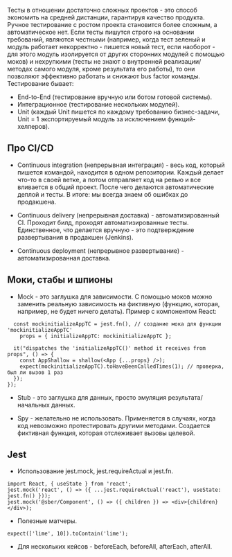 Тесты в отношении достаточно сложных проектов - это способ экономить на средней дистанции, гарантируя качество продукта. Ручное тестирование с ростом проекта становится более сложным, а автоматическое нет. Если тесты пишутся строго на основании требований, являются честными (например, когда тест зеленый и модуль работает некорректно - пишется новый тест, если наоборот - для этого модуль изолируется от других сторонних модулей с помощью моков) и нехрупкими (тесты не знают о внутренней реализации/методах самого модуля, кроме результата его работы), то они позволяют эффективно работать и снижают bus factor команды. Тестирование бывает:
* End-to-End (тестирование вручную или ботом готовой системы).
* Интеграционное (тестирование нескольких модулей).
* Unit (каждый Unit пишется по каждому требованию бизнес-задачи, Unit = 1 экспортируемый модуль за исключением функций-хелперов).

## Про CI/CD
* Continuous integration (непрерывная интеграция) - весь код, который пишется командой, находится в одном репозитории. Каждый делает что-то в своей ветке, а потом отправляет код на ревью и все вливается в общий проект. После чего делаются автоматические деплой и тесты. В итоге: мы всегда знаем об ошибках до продакшена.

* Continuous delivery (непрерывная доставка) - автоматизированный CI. Проходит билд, проходят автоматизированные тесты. Единственное, что делается вручную - это подтверждение развертывания в продакшен (Jenkins).

* Continuous deployment (непрерывное развертывание) - автоматизированная доставка.

## Моки, стабы и шпионы

* Mock - это заглушка для зависимости. С помощью моков можно заменить реальную зависимость на фиктивную (функцию, которая, например, не будет ничего делать). Пример с компонентом React:
```
  const mockinitializeAppTC = jest.fn(), // создание мока для функции 'mockinitializeAppTC'
    props = { initializeAppTC: mockinitializeAppTC };

  it("dispatches the 'initializeAppTC()' method it receives from props", () => {
    const AppShallow = shallow(<App {...props} />);
    expect(mockinitializeAppTC).toHaveBeenCalledTimes(1); // проверка, был ли вызов 1 раз
  });
});
```
* Stub - это заглушка для данных, просто эмуляция результата/начальных данных.

* Spy - желательно не использовать. Применяется в случаях, когда код невозможно протестировать другими методами.
Создается фиктивная функция, которая отслеживает вызовы целевой.

## Jest
* Использование jest.mock, jest.requireActual и jest.fn.
```
import React, { useState } from 'react';
jest.mock('react', () => ({ ...jest.requireActual('react'), useState: jest.fn() }));
jest.mock('@sber/Component', () => ({ children }) => <div>{children}</div>);
```
* Полезные матчеры.
```
expect(['lime', 10]).toContain('lime');
```
* Для нескольких кейсов - beforeEach, beforeAll, afterEach, afterAll.
